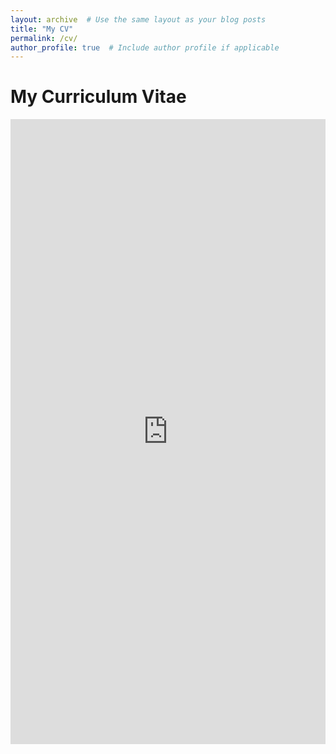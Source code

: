 ```yaml
---
layout: archive  # Use the same layout as your blog posts
title: "My CV"
permalink: /cv/
author_profile: true  # Include author profile if applicable
---
```


# My Curriculum Vitae

<iframe src="https://ryan-a-anderson.github.io/files/Ryan_Anderson_CV_092024.pdf" width="100%" height="1000px" style="border: none;">
    This browser does not support PDFs. Please download the PDF to view it: <a href="https://ryan-a-anderson.github.io/files/Ryan_Anderson_CV_092024.pdf">Download PDF</a>
</iframe>
